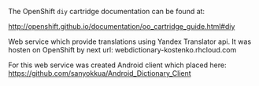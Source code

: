 The OpenShift `diy` cartridge documentation can be found at:

http://openshift.github.io/documentation/oo_cartridge_guide.html#diy

Web service which provide translations using Yandex Translator api.
It was hosten on OpenShift by next url: webdictionary-kostenko.rhcloud.com

For this web service was created Android client which placed here: https://github.com/sanyokkua/Android_Dictionary_Client
